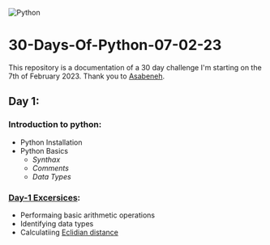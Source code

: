 ![Python](https://www.python.org/static/img/python-logo@2x.png)

# 30-Days-Of-Python-07-02-23
This repository is a documentation of a 30 day challenge I'm starting on the 7th of February 2023.
Thank you to [Asabeneh](https://github.com/TIMILEHINMOWO/30-Days-Of-Python).

## Day 1:
### Introduction to python:
  - Python Installation
  - Python Basics
    - _Synthax_
    - _Comments_
    - _Data Types_
### [Day-1 Excersices](https://github.com/TIMILEHINMOWO/30-Days-Of-Python-07-02-23/blob/93dfbe6789a597b3c9e2cca3d61957857002a241/Day-1.py):
  - Performaing basic arithmetic operations
  - Identifying data types
  - Calculatiing [Eclidian distance](https://en.wikipedia.org/wiki/Euclidean_distance#:~:text=In%20mathematics%2C%20the%20Euclidean%20distance,being%20called%20the%20Pythagorean%20distance.)

